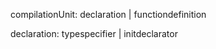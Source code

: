 compilationUnit:
    declaration
    | functiondefinition

declaration:
    typespecifier
    | initdeclarator
